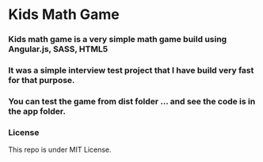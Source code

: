 # Kids Math Game

### Kids math game is a very simple math game build using Angular.js, SASS, HTML5

### It was a simple interview test project that I have build very fast for that purpose.

### You can test the game from dist folder ... and see the code is in the app folder. 

### License

This repo is under MIT License.
